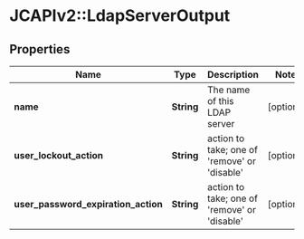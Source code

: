# JCAPIv2::LdapServerOutput

## Properties
Name | Type | Description | Notes
------------ | ------------- | ------------- | -------------
**name** | **String** | The name of this LDAP server | [optional] 
**user_lockout_action** | **String** | action to take; one of &#x27;remove&#x27; or &#x27;disable&#x27; | [optional] 
**user_password_expiration_action** | **String** | action to take; one of &#x27;remove&#x27; or &#x27;disable&#x27; | [optional] 

